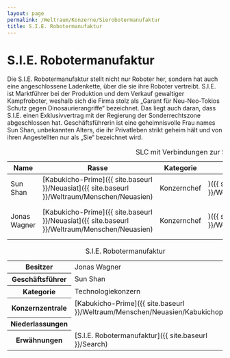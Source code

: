 ```yaml
---
layout: page
permalink: /Weltraum/Konzerne/Sierobotermanufaktur
title: S.I.E. Robotermanufaktur
---
```



# S.I.E. Robotermanufaktur


Die S.I.E. Robotermanufaktur stellt nicht nur Roboter her, sondern hat auch eine angeschlossene Ladenkette, über die sie ihre Roboter vertreibt. S.I.E. ist Marktführer bei der Produktion und dem Verkauf gewaltiger Kampfroboter, weshalb sich die Firma stolz als &bdquo;Garant für Neu-Neo-Tokios Schutz gegen Dinosaurierangriffe&ldquo; bezeichnet. Das liegt auch daran, dass S.I.E. einen Exklusivvertrag mit der Regierung der Sonderrechtszone abgeschlossen hat. Geschäftsführerin ist eine geheimnisvolle Frau names Sun Shan, unbekannten Alters, die ihr Privatleben strikt geheim hält und von ihren Angestellten nur als &bdquo;Sie&ldquo; bezeichnet wird.

<table data-order="cols" data-type="slc">
<caption>SLC mit Verbindungen zur S.I.E. Robotermanufaktur</caption>
<thead>
<tr><th>Name</th><th>Rasse</th><th>Kategorie</th><th>Wohnort</th><th>Erwähnungen</th></tr>
</thead>
<tbody>
<tr><td>Sun Shan</td><td>[Kabukicho-Prime]({{ site.baseurl }}/Neuasiat]({{ site.baseurl }}/Weltraum/Menschen/Neuasien)</Td><td>Konzernchef</Td><td>)({{ site.baseurl }}/Weltraum/Menschen/Neuasien/Kabukichoprime)</td><td>[Sun Shan]({{ site.baseurl }}/Search)</td></tr>
<tr><td>Jonas Wagner</td><td>[Kabukicho-Prime]({{ site.baseurl }}/Neuasiat]({{ site.baseurl }}/Weltraum/Menschen/Neuasien)</Td><td>Konzernchef</Td><td>)({{ site.baseurl }}/Weltraum/Menschen/Neuasien/Kabukichoprime)</td><td>[Jonas Wagner]({{ site.baseurl }}/Search)</td></tr>
</tbody>
</table>

<aside>
<table data-type="konzern">
<caption>S.I.E. Robotermanufaktur</caption>
<tbody>
<tr><th>Besitzer</th><td>Jonas Wagner</td></tr>
<tr><th>Geschäftsführer</th><td>Sun Shan</td></tr>
<tr><th>Kategorie</th><td>Technologiekonzern</td></tr>
<tr><th>Konzernzentrale</th><td>[Kabukicho-Prime]({{ site.baseurl }}/Weltraum/Menschen/Neuasien/Kabukichoprime)</td></tr>
<tr><th>Niederlassungen</th><td> </td></tr>
<tr><th>Erwähnungen</th><td>[S.I.E. Robotermanufaktur]({{ site.baseurl }}/Search)</td></tr>
</tbody>
</table>
</aside>

